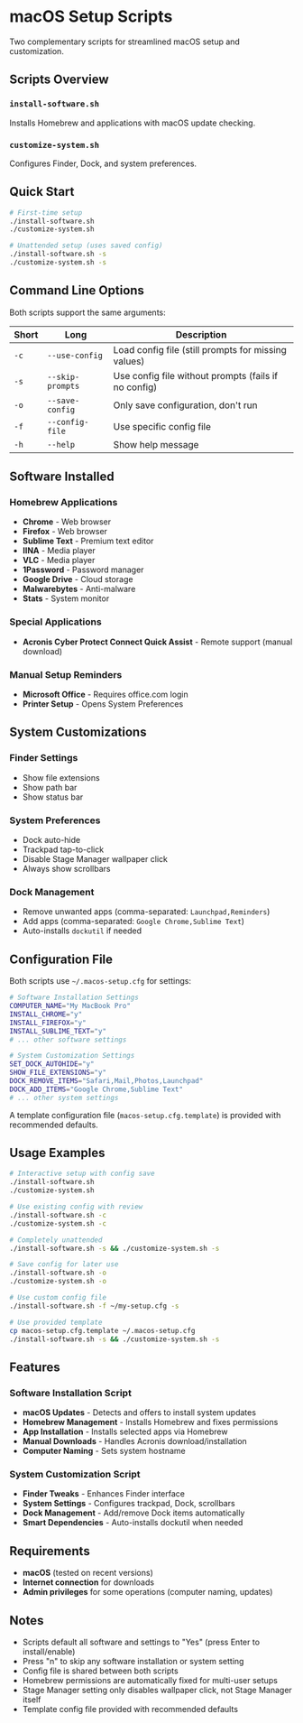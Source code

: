 # macOS Setup Scripts

Two complementary scripts for streamlined macOS setup and customization.

## Scripts Overview

### `install-software.sh`
Installs Homebrew and applications with macOS update checking.

### `customize-system.sh`
Configures Finder, Dock, and system preferences.

## Quick Start

```bash
# First-time setup
./install-software.sh
./customize-system.sh

# Unattended setup (uses saved config)
./install-software.sh -s
./customize-system.sh -s
```

## Command Line Options

Both scripts support the same arguments:

| Short | Long | Description |
|-------|------|-------------|
| `-c` | `--use-config` | Load config file (still prompts for missing values) |
| `-s` | `--skip-prompts` | Use config file without prompts (fails if no config) |
| `-o` | `--save-config` | Only save configuration, don't run |
| `-f` | `--config-file` | Use specific config file |
| `-h` | `--help` | Show help message |

## Software Installed

### Homebrew Applications
- **Chrome** - Web browser
- **Firefox** - Web browser  
- **Sublime Text** - Premium text editor
- **IINA** - Media player
- **VLC** - Media player
- **1Password** - Password manager
- **Google Drive** - Cloud storage
- **Malwarebytes** - Anti-malware
- **Stats** - System monitor

### Special Applications
- **Acronis Cyber Protect Connect Quick Assist** - Remote support (manual download)

### Manual Setup Reminders
- **Microsoft Office** - Requires office.com login
- **Printer Setup** - Opens System Preferences

## System Customizations

### Finder Settings
- Show file extensions
- Show path bar
- Show status bar

### System Preferences
- Dock auto-hide
- Trackpad tap-to-click
- Disable Stage Manager wallpaper click
- Always show scrollbars

### Dock Management
- Remove unwanted apps (comma-separated: `Launchpad,Reminders`)
- Add apps (comma-separated: `Google Chrome,Sublime Text`)
- Auto-installs `dockutil` if needed

## Configuration File

Both scripts use `~/.macos-setup.cfg` for settings:

```bash
# Software Installation Settings
COMPUTER_NAME="My MacBook Pro"
INSTALL_CHROME="y"
INSTALL_FIREFOX="y"
INSTALL_SUBLIME_TEXT="y"
# ... other software settings

# System Customization Settings  
SET_DOCK_AUTOHIDE="y"
SHOW_FILE_EXTENSIONS="y"
DOCK_REMOVE_ITEMS="Safari,Mail,Photos,Launchpad"
DOCK_ADD_ITEMS="Google Chrome,Sublime Text"
# ... other system settings
```

A template configuration file (`macos-setup.cfg.template`) is provided with recommended defaults.

## Usage Examples

```bash
# Interactive setup with config save
./install-software.sh
./customize-system.sh

# Use existing config with review
./install-software.sh -c
./customize-system.sh -c

# Completely unattended
./install-software.sh -s && ./customize-system.sh -s

# Save config for later use
./install-software.sh -o
./customize-system.sh -o

# Use custom config file
./install-software.sh -f ~/my-setup.cfg -s

# Use provided template
cp macos-setup.cfg.template ~/.macos-setup.cfg
./install-software.sh -s && ./customize-system.sh -s
```

## Features

### Software Installation Script
- **macOS Updates** - Detects and offers to install system updates
- **Homebrew Management** - Installs Homebrew and fixes permissions
- **App Installation** - Installs selected apps via Homebrew
- **Manual Downloads** - Handles Acronis download/installation
- **Computer Naming** - Sets system hostname

### System Customization Script
- **Finder Tweaks** - Enhances Finder interface
- **System Settings** - Configures trackpad, Dock, scrollbars
- **Dock Management** - Add/remove Dock items automatically
- **Smart Dependencies** - Auto-installs dockutil when needed

## Requirements

- **macOS** (tested on recent versions)
- **Internet connection** for downloads
- **Admin privileges** for some operations (computer naming, updates)

## Notes

- Scripts default all software and settings to "Yes" (press Enter to install/enable)
- Press "n" to skip any software installation or system setting
- Config file is shared between both scripts
- Homebrew permissions are automatically fixed for multi-user setups
- Stage Manager setting only disables wallpaper click, not Stage Manager itself
- Template config file provided with recommended defaults